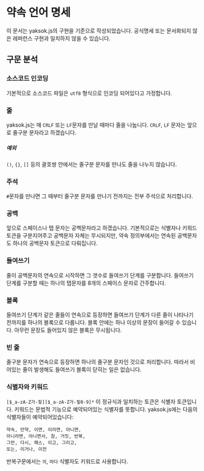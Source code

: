 # 약속 언어 명세
이 문서는 yaksok.js의 구현을 기준으로 작성되었습니다.
공식명세 또는 문서화되지 않은 레퍼런스 구현과 일치하지 않을 수 있습니다.

## 구문 분석
### 소스코드 인코딩
기본적으로 소스코드 파일은 `utf8` 형식으로 인코딩 되어있다고 가정합니다.
### 줄
yaksok.js는 매 `CRLF` 또는 `LF`문자를 만날 때마다 줄을 나눕니다.
`CRLF`, `LF` 문자는 앞으로 줄구분 문자라고 하겠습니다.
##### 예외
`()`, `{}`, `[]` 등의 괄호쌍 안에서는 줄구분 문자를 만나도 줄을 나누지 않습니다.
### 주석
`#`문자를 만나면 그 때부터 줄구분 문자를 만나기 전까지는 전부 주석으로 처리합니다.
### 공백
앞으로 스페이스나 탭 문자는 공백문자라고 하겠습니다.
기본적으로는 식별자나 키워드 토큰을 구분지어주고 공백문자 자체는 무시되지만,
약속 정의부에서는 연속된 공백문자도 하나의 공백문자 토큰으로 다뤄집니다.
### 들여쓰기
줄이 공백문자의 연속으로 시작하면 그 갯수로 들여쓰기 단계를 구분합니다.
들여쓰기 단계를 구분할 때는 하나의 탭문자를 8개의 스페이스 문자로 간주합니다.
### 블록
들여쓰기 단계가 같은 줄들이 연속으로 등장하면 들여쓰기 단계가 다른 줄이 나타나기 전까지를 하나의 블록으로 다룹니다.
블록 안에는 하나 이상의 문장이 들어갈 수 있습니다.
아무런 문장도 들어있지 않은 블록은 무시됩니다.
### 빈 줄
줄구분 문자가 연속으로 등장하면 하나의 줄구분 문자인 것으로 처리합니다.
따라서 비어있는 줄이 발생해도 들여쓰기 블록이 닫히는 일은 없습니다.
### 식별자와 키워드
`[$_a-zA-Z가-힣][$_a-zA-Z가-힣0-9]*` 이 정규식과 일치하는 토큰은 식별자 토큰입니다.
키워드는 문법적 기능으로 예약되어있는 식별자를 뜻합니다.
yaksok.js에는 다음의 식별자들이 예약되어있습니다:
```
약속, 만약, 이면, 이라면, 아니면,
아니라면, 아니면서, 참, 거짓, 반복,
그만, 다시, 패스, 이고, 그리고,
또는, 이거나, 이전
```
반복구문에서는 `의`, `마다` 식별자도 키워드로 사용합니다.
